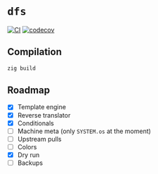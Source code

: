 # `dfs`
[![CI](https://github.com/charlesrocket/dfs/actions/workflows/ci.yml/badge.svg?branch=trunk)](https://github.com/charlesrocket/dfs/actions/workflows/ci.yml)
[![codecov](https://codecov.io/gh/charlesrocket/dfs/branch/trunk/graph/badge.svg)](https://codecov.io/gh/charlesrocket/dfs)

## Compilation

```sh
zig build
```

## Roadmap
* [x] Template engine
* [x] Reverse translator
* [x] Conditionals
* [ ] Machine meta (only `SYSTEM.os` at the moment)
* [ ] Upstream pulls
* [ ] Colors
* [x] Dry run
* [ ] Backups